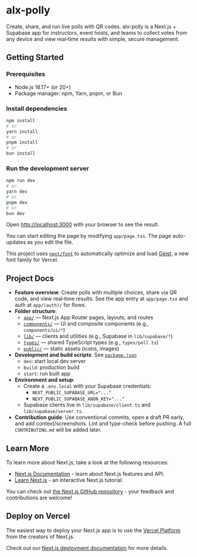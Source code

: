 # alx-polly

Create, share, and run live polls with QR codes. alx-polly is a Next.js + Supabase app for instructors, event hosts, and teams to collect votes from any device and view real‑time results with simple, secure management.
## Getting Started

### Prerequisites

- Node.js 18.17+ (or 20+)
- Package manager: npm, Yarn, pnpm, or Bun

### Install dependencies

```bash
npm install
# or
yarn install
# or
pnpm install
# or
bun install
```

### Run the development server

```bash
npm run dev
# or
yarn dev
# or
pnpm dev
# or
bun dev
```

Open [http://localhost:3000](http://localhost:3000) with your browser to see the result.

You can start editing the page by modifying `app/page.tsx`. The page auto-updates as you edit the file.

This project uses [`next/font`](https://nextjs.org/docs/app/building-your-application/optimizing/fonts) to automatically optimize and load [Geist](https://vercel.com/font), a new font family for Vercel.

## Project Docs

- **Feature overview**: Create polls with multiple choices, share via QR code, and view real‑time results. See the app entry at `app/page.tsx` and auth at `app/(auth)/` for flows.
- **Folder structure**:
  - [`app/`](./app) — Next.js App Router pages, layouts, and routes
  - [`components/`](./components) — UI and composite components (e.g., `components/ui/*`)
  - [`lib/`](./lib) — clients and utilities (e.g., Supabase in `lib/supabase/*`)
  - [`types/`](./types) — shared TypeScript types (e.g., `types/poll.ts`)
  - [`public/`](./public) — static assets (icons, images)
- **Development and build scripts**: See [`package.json`](./package.json)
  - `dev`: start local dev server
  - `build`: production build
  - `start`: run built app
- **Environment and setup**:
  - Create a `.env.local` with your Supabase credentials:
    - `NEXT_PUBLIC_SUPABASE_URL="..."`
    - `NEXT_PUBLIC_SUPABASE_ANON_KEY="..."`
  - Supabase clients live in `lib/supabase/client.ts` and `lib/supabase/server.ts`.
- **Contribution guide**: Use conventional commits, open a draft PR early, and add context/screenshots. Lint and type-check before pushing. A full `CONTRIBUTING.md` will be added later.

## Learn More

To learn more about Next.js, take a look at the following resources:

- [Next.js Documentation](https://nextjs.org/docs) - learn about Next.js features and API.
- [Learn Next.js](https://nextjs.org/learn) - an interactive Next.js tutorial.

You can check out [the Next.js GitHub repository](https://github.com/vercel/next.js) - your feedback and contributions are welcome!

## Deploy on Vercel

The easiest way to deploy your Next.js app is to use the [Vercel Platform](https://vercel.com/new?utm_medium=default-template&filter=next.js&utm_source=create-next-app&utm_campaign=create-next-app-readme) from the creators of Next.js.

Check out our [Next.js deployment documentation](https://nextjs.org/docs/app/building-your-application/deploying) for more details.

